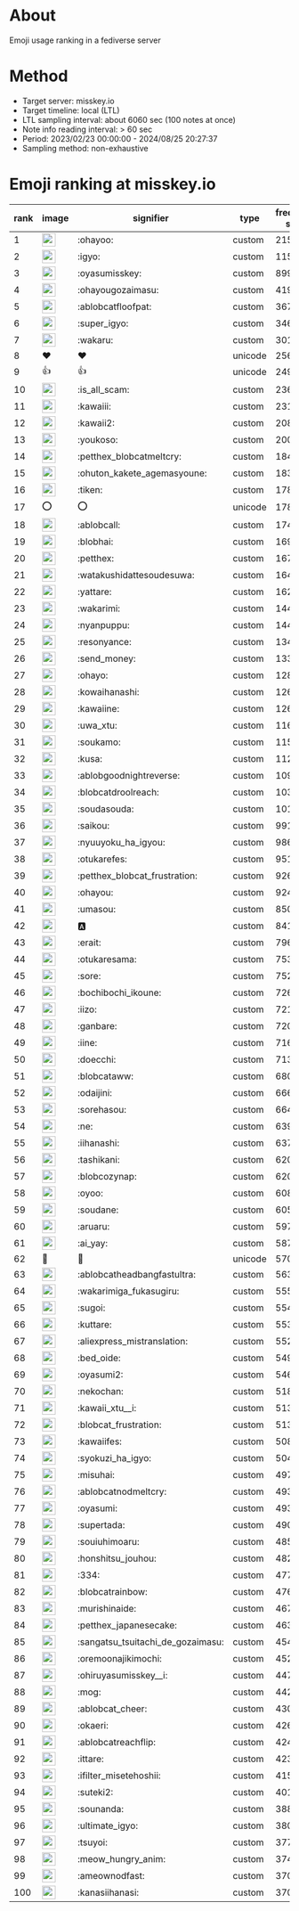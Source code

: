 # About
Emoji usage ranking in a fediverse server

# Method
- Target server: misskey.io
- Target timeline: local (LTL)
- LTL sampling interval: about 6060 sec (100 notes at once)
- Note info reading interval: > 60 sec
- Period: 2023/02/23 00:00:00 - 2024/08/25 20:27:37 
- Sampling method: non-exhaustive

# Emoji ranking at misskey.io

|rank|image|signifier|type|frequency score|
|----|----|----|----|----|
|1|<img height="24" src="https://misskey.io/emoji/ohayoo.webp">|:ohayoo:|custom|215537|
|2|<img height="24" src="https://misskey.io/emoji/igyo.webp">|:igyo:|custom|115481|
|3|<img height="24" src="https://misskey.io/emoji/oyasumisskey.webp">|:oyasumisskey:|custom|89968|
|4|<img height="24" src="https://misskey.io/emoji/ohayougozaimasu.webp">|:ohayougozaimasu:|custom|41945|
|5|<img height="24" src="https://misskey.io/emoji/ablobcatfloofpat.webp">|:ablobcatfloofpat:|custom|36798|
|6|<img height="24" src="https://misskey.io/emoji/super_igyo.webp">|:super_igyo:|custom|34649|
|7|<img height="24" src="https://misskey.io/emoji/wakaru.webp">|:wakaru:|custom|30108|
|8|❤|❤|unicode|25691|
|9|👍|👍|unicode|24937|
|10|<img height="24" src="https://misskey.io/emoji/is_all_scam.webp">|:is_all_scam:|custom|23600|
|11|<img height="24" src="https://misskey.io/emoji/kawaiii.webp">|:kawaiii:|custom|23164|
|12|<img height="24" src="https://misskey.io/emoji/kawaii2.webp">|:kawaii2:|custom|20899|
|13|<img height="24" src="https://misskey.io/emoji/youkoso.webp">|:youkoso:|custom|20069|
|14|<img height="24" src="https://misskey.io/emoji/petthex_blobcatmeltcry.webp">|:petthex_blobcatmeltcry:|custom|18429|
|15|<img height="24" src="https://misskey.io/emoji/ohuton_kakete_agemasyoune.webp">|:ohuton_kakete_agemasyoune:|custom|18352|
|16|<img height="24" src="https://misskey.io/emoji/tiken.webp">|:tiken:|custom|17896|
|17|⭕|⭕|unicode|17817|
|18|<img height="24" src="https://misskey.io/emoji/ablobcall.webp">|:ablobcall:|custom|17433|
|19|<img height="24" src="https://misskey.io/emoji/blobhai.webp">|:blobhai:|custom|16949|
|20|<img height="24" src="https://misskey.io/emoji/petthex.webp">|:petthex:|custom|16799|
|21|<img height="24" src="https://misskey.io/emoji/watakushidattesoudesuwa.webp">|:watakushidattesoudesuwa:|custom|16463|
|22|<img height="24" src="https://misskey.io/emoji/yattare.webp">|:yattare:|custom|16285|
|23|<img height="24" src="https://misskey.io/emoji/wakarimi.webp">|:wakarimi:|custom|14493|
|24|<img height="24" src="https://misskey.io/emoji/nyanpuppu.webp">|:nyanpuppu:|custom|14413|
|25|<img height="24" src="https://misskey.io/emoji/resonyance.webp">|:resonyance:|custom|13496|
|26|<img height="24" src="https://misskey.io/emoji/send_money.webp">|:send_money:|custom|13318|
|27|<img height="24" src="https://misskey.io/emoji/ohayo.webp">|:ohayo:|custom|12861|
|28|<img height="24" src="https://misskey.io/emoji/kowaihanashi.webp">|:kowaihanashi:|custom|12681|
|29|<img height="24" src="https://misskey.io/emoji/kawaiine.webp">|:kawaiine:|custom|12665|
|30|<img height="24" src="https://misskey.io/emoji/uwa_xtu.webp">|:uwa_xtu:|custom|11637|
|31|<img height="24" src="https://misskey.io/emoji/soukamo.webp">|:soukamo:|custom|11523|
|32|<img height="24" src="https://misskey.io/emoji/kusa.webp">|:kusa:|custom|11219|
|33|<img height="24" src="https://misskey.io/emoji/ablobgoodnightreverse.webp">|:ablobgoodnightreverse:|custom|10999|
|34|<img height="24" src="https://misskey.io/emoji/blobcatdroolreach.webp">|:blobcatdroolreach:|custom|10382|
|35|<img height="24" src="https://misskey.io/emoji/soudasouda.webp">|:soudasouda:|custom|10127|
|36|<img height="24" src="https://misskey.io/emoji/saikou.webp">|:saikou:|custom|9916|
|37|<img height="24" src="https://misskey.io/emoji/nyuuyoku_ha_igyou.webp">|:nyuuyoku_ha_igyou:|custom|9867|
|38|<img height="24" src="https://misskey.io/emoji/otukarefes.webp">|:otukarefes:|custom|9516|
|39|<img height="24" src="https://misskey.io/emoji/petthex_blobcat_frustration.webp">|:petthex_blobcat_frustration:|custom|9266|
|40|<img height="24" src="https://misskey.io/emoji/ohayou.webp">|:ohayou:|custom|9240|
|41|<img height="24" src="https://misskey.io/emoji/umasou.webp">|:umasou:|custom|8503|
|42|<img height="24" src="https://misskey.io/emoji/a.webp">|:a:|custom|8415|
|43|<img height="24" src="https://misskey.io/emoji/erait.webp">|:erait:|custom|7962|
|44|<img height="24" src="https://misskey.io/emoji/otukaresama.webp">|:otukaresama:|custom|7535|
|45|<img height="24" src="https://misskey.io/emoji/sore.webp">|:sore:|custom|7526|
|46|<img height="24" src="https://misskey.io/emoji/bochibochi_ikoune.webp">|:bochibochi_ikoune:|custom|7269|
|47|<img height="24" src="https://misskey.io/emoji/iizo.webp">|:iizo:|custom|7214|
|48|<img height="24" src="https://misskey.io/emoji/ganbare.webp">|:ganbare:|custom|7207|
|49|<img height="24" src="https://misskey.io/emoji/iine.webp">|:iine:|custom|7160|
|50|<img height="24" src="https://misskey.io/emoji/doecchi.webp">|:doecchi:|custom|7137|
|51|<img height="24" src="https://misskey.io/emoji/blobcataww.webp">|:blobcataww:|custom|6807|
|52|<img height="24" src="https://misskey.io/emoji/odaijini.webp">|:odaijini:|custom|6665|
|53|<img height="24" src="https://misskey.io/emoji/sorehasou.webp">|:sorehasou:|custom|6647|
|54|<img height="24" src="https://misskey.io/emoji/ne.webp">|:ne:|custom|6392|
|55|<img height="24" src="https://misskey.io/emoji/iihanashi.webp">|:iihanashi:|custom|6371|
|56|<img height="24" src="https://misskey.io/emoji/tashikani.webp">|:tashikani:|custom|6208|
|57|<img height="24" src="https://misskey.io/emoji/blobcozynap.webp">|:blobcozynap:|custom|6203|
|58|<img height="24" src="https://misskey.io/emoji/oyoo.webp">|:oyoo:|custom|6082|
|59|<img height="24" src="https://misskey.io/emoji/soudane.webp">|:soudane:|custom|6050|
|60|<img height="24" src="https://misskey.io/emoji/aruaru.webp">|:aruaru:|custom|5971|
|61|<img height="24" src="https://misskey.io/emoji/ai_yay.webp">|:ai_yay:|custom|5879|
|62|🎉|🎉|unicode|5703|
|63|<img height="24" src="https://misskey.io/emoji/ablobcatheadbangfastultra.webp">|:ablobcatheadbangfastultra:|custom|5633|
|64|<img height="24" src="https://misskey.io/emoji/wakarimiga_fukasugiru.webp">|:wakarimiga_fukasugiru:|custom|5557|
|65|<img height="24" src="https://misskey.io/emoji/sugoi.webp">|:sugoi:|custom|5541|
|66|<img height="24" src="https://misskey.io/emoji/kuttare.webp">|:kuttare:|custom|5532|
|67|<img height="24" src="https://misskey.io/emoji/aliexpress_mistranslation.webp">|:aliexpress_mistranslation:|custom|5523|
|68|<img height="24" src="https://misskey.io/emoji/bed_oide.webp">|:bed_oide:|custom|5494|
|69|<img height="24" src="https://misskey.io/emoji/oyasumi2.webp">|:oyasumi2:|custom|5466|
|70|<img height="24" src="https://misskey.io/emoji/nekochan.webp">|:nekochan:|custom|5183|
|71|<img height="24" src="https://misskey.io/emoji/kawaii_xtu__i.webp">|:kawaii_xtu__i:|custom|5138|
|72|<img height="24" src="https://misskey.io/emoji/blobcat_frustration.webp">|:blobcat_frustration:|custom|5133|
|73|<img height="24" src="https://misskey.io/emoji/kawaiifes.webp">|:kawaiifes:|custom|5088|
|74|<img height="24" src="https://misskey.io/emoji/syokuzi_ha_igyo.webp">|:syokuzi_ha_igyo:|custom|5042|
|75|<img height="24" src="https://misskey.io/emoji/misuhai.webp">|:misuhai:|custom|4977|
|76|<img height="24" src="https://misskey.io/emoji/ablobcatnodmeltcry.webp">|:ablobcatnodmeltcry:|custom|4936|
|77|<img height="24" src="https://misskey.io/emoji/oyasumi.webp">|:oyasumi:|custom|4930|
|78|<img height="24" src="https://misskey.io/emoji/supertada.webp">|:supertada:|custom|4903|
|79|<img height="24" src="https://misskey.io/emoji/souiuhimoaru.webp">|:souiuhimoaru:|custom|4855|
|80|<img height="24" src="https://misskey.io/emoji/honshitsu_jouhou.webp">|:honshitsu_jouhou:|custom|4822|
|81|<img height="24" src="https://misskey.io/emoji/334.webp">|:334:|custom|4778|
|82|<img height="24" src="https://misskey.io/emoji/blobcatrainbow.webp">|:blobcatrainbow:|custom|4769|
|83|<img height="24" src="https://misskey.io/emoji/murishinaide.webp">|:murishinaide:|custom|4672|
|84|<img height="24" src="https://misskey.io/emoji/petthex_japanesecake.webp">|:petthex_japanesecake:|custom|4636|
|85|<img height="24" src="https://misskey.io/emoji/sangatsu_tsuitachi_de_gozaimasu.webp">|:sangatsu_tsuitachi_de_gozaimasu:|custom|4545|
|86|<img height="24" src="https://misskey.io/emoji/oremoonajikimochi.webp">|:oremoonajikimochi:|custom|4526|
|87|<img height="24" src="https://misskey.io/emoji/ohiruyasumisskey__i.webp">|:ohiruyasumisskey__i:|custom|4471|
|88|<img height="24" src="https://misskey.io/emoji/mog.webp">|:mog:|custom|4427|
|89|<img height="24" src="https://misskey.io/emoji/ablobcat_cheer.webp">|:ablobcat_cheer:|custom|4300|
|90|<img height="24" src="https://misskey.io/emoji/okaeri.webp">|:okaeri:|custom|4264|
|91|<img height="24" src="https://misskey.io/emoji/ablobcatreachflip.webp">|:ablobcatreachflip:|custom|4242|
|92|<img height="24" src="https://misskey.io/emoji/ittare.webp">|:ittare:|custom|4233|
|93|<img height="24" src="https://misskey.io/emoji/ifilter_misetehoshii.webp">|:ifilter_misetehoshii:|custom|4153|
|94|<img height="24" src="https://misskey.io/emoji/suteki2.webp">|:suteki2:|custom|4013|
|95|<img height="24" src="https://misskey.io/emoji/sounanda.webp">|:sounanda:|custom|3882|
|96|<img height="24" src="https://misskey.io/emoji/ultimate_igyo.webp">|:ultimate_igyo:|custom|3801|
|97|<img height="24" src="https://misskey.io/emoji/tsuyoi.webp">|:tsuyoi:|custom|3771|
|98|<img height="24" src="https://misskey.io/emoji/meow_hungry_anim.webp">|:meow_hungry_anim:|custom|3748|
|99|<img height="24" src="https://misskey.io/emoji/ameownodfast.webp">|:ameownodfast:|custom|3706|
|100|<img height="24" src="https://misskey.io/emoji/kanasiihanasi.webp">|:kanasiihanasi:|custom|3705|
